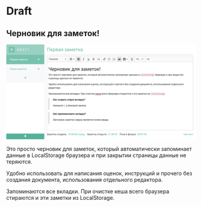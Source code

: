 # Draft 
## Черновик для заметок!

![Draft](src/assets/draft_screen.png)

Это просто черновик для заметок, который автоматически запоминает данные в LocalStorage браузера и при закрытии страницы данные не теряются.

Удобно использовать для написания оценок, инструкций и прочего без создания документа, использования отдельного редактора.

Запоминаются все вкладки. При очистке кеша всего браузера стираются и эти заметки из LocalStorage.
